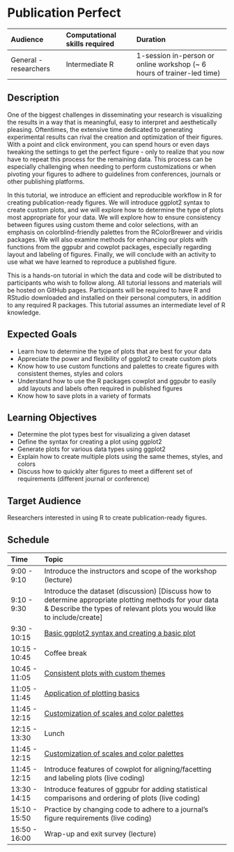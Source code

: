 # Publication Perfect

| Audience | Computational skills required | Duration |
:----------|:-------------|:----------|
| General - researchers | Intermediate R | 1-session in-person or online workshop (~ 6 hours of trainer-led time)|

## Description

One of the biggest challenges in disseminating your research is visualizing the results in a way that is meaningful, easy to interpret and aesthetically pleasing. Oftentimes, the extensive time dedicated to generating experimental results can rival the creation and optimization of their figures. With a point and click environment, you can spend hours or even days tweaking the settings to get the perfect figure - only to realize that you now have to repeat this process for the remaining data. This process can be especially challenging when needing to perform customizations or when pivoting your figures to adhere to guidelines from conferences, journals or other publishing platforms.

In this tutorial, we introduce an efficient and reproducible workflow in R for creating publication-ready figures. We will introduce ggplot2 syntax to create custom plots, and we will explore how to determine the type of plots most appropriate for your data. We will explore how to ensure consistency between figures using custom theme and color selections, with an emphasis on colorblind-friendly palettes from the RColorBrewer and viridis packages. We will also examine methods for enhancing our plots with functions from the ggpubr and cowplot packages, especially regarding layout and labeling of figures. Finally, we will conclude with an activity to use what we have learned to reproduce a published figure.

This is a hands-on tutorial in which the data and code will be distributed to participants who wish to follow along. All tutorial lessons and materials will be hosted on GitHub pages. Participants will be required to have R and RStudio downloaded and installed on their personal computers, in addition to any required R packages. This tutorial assumes an intermediate level of R knowledge.

## Expected Goals

* Learn how to determine the type of plots that are best for your data
* Appreciate the power and flexibility of ggplot2 to create custom plots
* Know how to use custom functions and palettes to create figures with consistent themes, styles and colors
* Understand how to use the R packages cowplot and ggpubr to easily add layouts and labels often required in published figures 
* Know how to save plots in a variety of formats

## Learning Objectives

* Determine the plot types best for visualizing a given dataset
* Define the syntax for creating a plot using ggplot2
* Generate plots for various data types using ggplot2
* Explain how to create multiple plots using the same themes, styles, and colors
* Discuss how to quickly alter figures to meet a different set of requirements (different journal or conference)

## Target Audience

Researchers interested in using R to create publication-ready figures. 

## Schedule

| Time | Topic |
:-----------------------|:-------------|
| 9:00 - 9:10	| Introduce the instructors and scope of the workshop (lecture) | 
| 9:10 - 9:30	| Introduce the dataset (discussion) [Discuss how to determine appropriate plotting methods for your data & Describe the types of relevant plots you would like to include/create] | 
| 9:30 - 10:15 	| [Basic ggplot2 syntax and creating a basic plot](lessons/ggplot2_syntax.md) | 
| 10:15 - 10:45	| Coffee break | 
| 10:45 - 11:05	| [Consistent plots with custom themes](lessons/custom_themes.md) | 
| 11:05 - 11:45 | [Application of plotting basics](lessons/boxplot_application_of_basic_plotting.md) | 
| 11:45 - 12:15	| [Customization of scales and color palettes](lessons/custom_plot_scales_colors.md) | 
| 12:15 - 13:30	| Lunch | 
| 11:45 - 12:15	| [Customization of scales and color palettes](lessons/custom_plot_scales_colors.md) | 
| 11:45 - 12:15	| Introduce features of cowplot for aligning/facetting and labeling plots (live coding) | 
| 13:30 - 14:15	| Introduce features of ggpubr for adding statistical comparisons and ordering of plots (live coding) | 
| 15:10 - 15:50	| Practice by changing code to adhere to a journal’s figure requirements (live coding) | 
| 15:50 - 16:00	| Wrap-up and exit survey (lecture) | 

